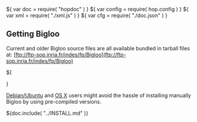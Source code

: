 ${ var doc = require( "hopdoc" ) }
${ var config = require( hop.config ) }
${ var xml = require( "./xml.js" ) }
${ var cfg = require( "./doc.json" ) }

Getting Bigloo
--------------

Current and older Bigloo source files are all available bundled in
tarball files at:
[ftp://ftp-sop.inria.fr/indes/fp/Bigloo](ftp://ftp-sop.inria.fr/indes/fp/Bigloo)


${<div class="row">
  <div class="col-xs-4">
    <xml.downloadButton
       class="success"
       title="Stable"
       icon="glyphicon-download"
	   label=${"bigloo-stable.tgz (" + cfg.version + ")"}
       href=${cfg.bglurlbase + "/bigloo-stable.tar.gz"}/>
  </div>
  <div class="col-xs-4">
    <xml.downloadButton
       class="warning"
       title="Unstable"
       icon="glyphicon-download"
	   label="bigloo-unstable.tgz"
       href=${cfg.bglurlbase + "/bigloo-unstable.tar.gz"}/>
  </div>
  <div class="col-xs-4">
    <xml.downloadButton
       class="danger"
       title="Github"
       icon="glyphicon-cloud-download"
	   label="github"
       href=${cfg.github}/>
  </div>
</div>}

[Debian/Ubuntu](./debian.html) and [OS X](./homebrew.html) users might
avoid the hassle of installing manually Bigloo by using pre-compiled
versions.

${doc.include( "../INSTALL.md" )}
